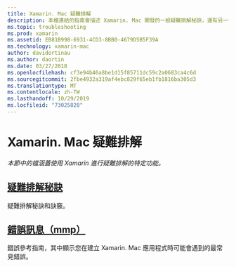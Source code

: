 ```yaml
---
title: Xamarin. Mac 疑難排解
description: 本檔連結的指南會描述 Xamarin. Mac 開發的一般疑難排解秘訣，還有另一個指南會列出 mmp 所產生的錯誤，這項工具會將元件封裝到 Mac 應用程式中。
ms.topic: troubleshooting
ms.prod: xamarin
ms.assetid: EB81B998-6931-4CD3-8BB0-4679D5B5F39A
ms.technology: xamarin-mac
author: davidortinau
ms.author: daortin
ms.date: 03/27/2018
ms.openlocfilehash: cf3e94b46a8be1d15f85711dc59c2a0683ca4c6d
ms.sourcegitcommit: 2fbe4932a319af4ebc829f65eb1fb1816ba305d3
ms.translationtype: MT
ms.contentlocale: zh-TW
ms.lasthandoff: 10/29/2019
ms.locfileid: "73025820"
---
```

# <a name="xamarinmac-troubleshooting"></a>Xamarin. Mac 疑難排解 

_本節中的檔涵蓋使用 Xamarin 進行疑難排解的特定功能。_

## <a name="troubleshooting-tipsmactroubleshootingtroubleshootingmd"></a>[疑難排解秘訣](~/mac/troubleshooting/troubleshooting.md)

疑難排解秘訣和訣竅。

## <a name="errors-messages-mmpmactroubleshootingmmp-errorsmd"></a>[錯誤訊息（mmp）](~/mac/troubleshooting/mmp-errors.md)

錯誤參考指南，其中顯示您在建立 Xamarin. Mac 應用程式時可能會遇到的最常見錯誤。

